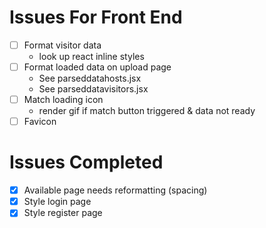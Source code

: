 # Issues For Front End

- [ ] Format visitor data
    - look up react inline styles
- [ ] Format loaded data on upload page
    - See parseddatahosts.jsx
    - See parseddatavisitors.jsx
- [ ] Match loading icon
    - render gif if match button triggered & data not ready
- [ ] Favicon

# Issues Completed

- [x] Available page needs reformatting (spacing)
- [x] Style login page
- [x] Style register page
